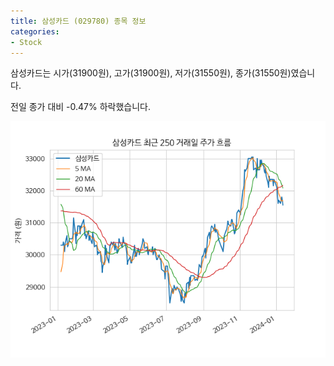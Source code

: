 ```yaml
---
title: 삼성카드 (029780) 종목 정보
categories:
- Stock
---
```


삼성카드는 시가(31900원), 고가(31900원), 저가(31550원), 종가(31550원)였습니다.

전일 종가 대비 -0.47% 하락했습니다.

<!-- more -->

![029780](/assets/stock_images/029780.png)